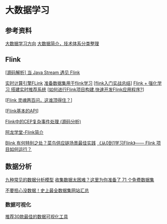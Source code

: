 # 大数据学习
## 参考资料
[大数据学习方向](https://github.com/WadeStack/BigData)
[大数据简介，技术体系分类整理](https://www.cnblogs.com/cicada-smile/p/13671044.html)
## Flink
[[源码解析] 当 Java Stream 遇见 Flink](https://www.cnblogs.com/rossiXYZ/p/13515612.html)

[实时计算引擎FLink](https://www.cnblogs.com/zhisheng/p/11332529.html)
[准备数据集用于flink学习](https://www.cnblogs.com/bolingcavalry/p/13973046.html)
[[flink入门实战总结](https://www.cnblogs.com/davidwang456/p/11256748.html)]
[Flink + 强化学习 搭建实时推荐系统](https://www.cnblogs.com/massquantity/p/13842139.html)
[[如何进行Flink项目构建,快速开发Flink应用程序?](https://www.cnblogs.com/bigdata1024/p/11938727.html)]

[[Flink 灵魂两百问，这谁顶得住？](https://www.cnblogs.com/zhisheng/p/11254773.html)]

[[Flink基本的API](https://www.cnblogs.com/duma/p/10964985.html)]

[Flink中的CEP复杂事件处理 (源码分析)](https://www.cnblogs.com/ljygz/p/11978386.html)

[阿龙学堂-Flink简介](https://blog.csdn.net/superzyl/article/details/79748092)

[Blink 有何特别之处？菜鸟供应链场景最佳实践](https://mp.weixin.qq.com/s?__biz=MzIzOTU0NTQ0MA==&mid=2247490270&idx=1&sn=ef24430ebe4dfa053c77a403e6ebe37d&chksm=e92927d1de5eaec7b281769988025f5db93bf067bf21fe32bba6a790d9e5629a3e5c592df5a3&mpshare=1&scene=23&srcid=#rd)
[《从0到1学习Flink》—— Flink 项目如何运行？](https://www.cnblogs.com/zhisheng/p/10326796.html#commentform)


## 数据分析
[九种常见的数据分析模型](https://www.cnblogs.com/bigdatalearnshare/p/13896647.html)
[收集数据太困难？这里为你准备了 71 个免费数据集](https://www.leiphone.com/news/201801/2O4PbNH5YjJAxH6C.html)

[不要担心没数据！史上最全数据集网站汇总](https://mp.weixin.qq.com/s?__biz=MzA3NzQ0NDEzNA==&mid=2650214194&idx=2&sn=0a906db645021fea33e72145b9018746&chksm=87524a7bb025c36dd89e047445e0855b9e32d16ff136af2d900db4a70c28acccb5070f320af3&mpshare=1&scene=23&srcid=0418SHIkVhIRs6RbQxU3gnqp#rd)
### 数据可视化
[推荐30款最佳的数据可视化工具](https://cloud.tencent.com/developer/article/1101697)


